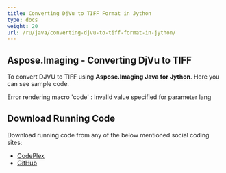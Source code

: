 ```yaml
---
title: Converting DjVu to TIFF Format in Jython
type: docs
weight: 20
url: /ru/java/converting-djvu-to-tiff-format-in-jython/
---
```


## **Aspose.Imaging - Converting DjVu to TIFF**
To convert DJVU to TIFF using **Aspose.Imaging Java for Jython**. Here you can see sample code.

Error rendering macro 'code' : Invalid value specified for parameter lang
## **Download Running Code**
Download running code from any of the below mentioned social coding sites:

- [CodePlex](https://archive.codeplex.com/?p=asposewordsjavajython)
- [GitHub](https://github.com/aspose-words/Aspose.Words-for-Java/releases/tag/Aspose.Words_Java_for_Jython-v1.0.0)
